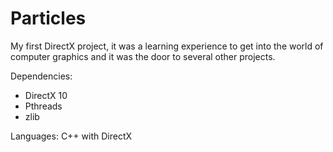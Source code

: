# Particles

My first DirectX project, it was a learning experience to get into the world of computer graphics and it was the door to several other projects. 

Dependencies:

- DirectX 10
- Pthreads
- zlib

Languages: C++ with DirectX
